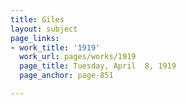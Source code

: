 ```yaml
---
title: Giles
layout: subject
page_links:
- work_title: '1919'
  work_url: pages/works/1919
  page_title: Tuesday, April  8, 1919
  page_anchor: page-851

---
```

